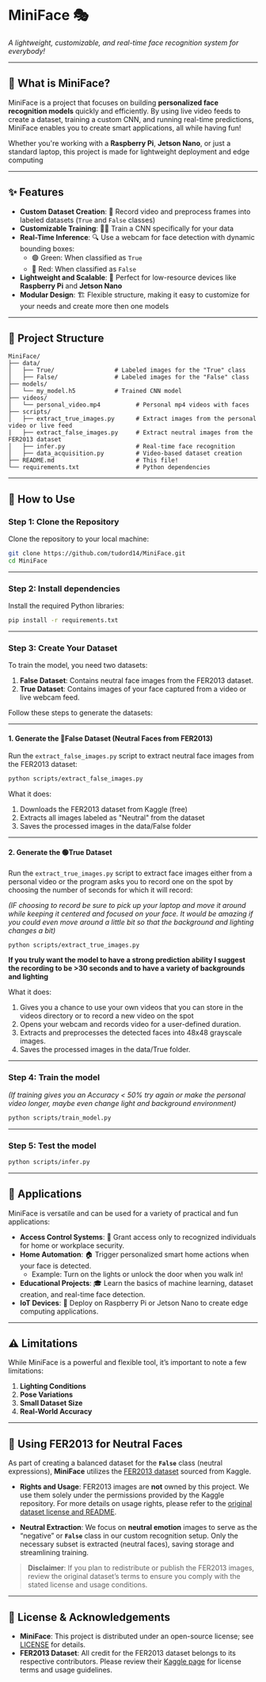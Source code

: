 
# **MiniFace** 🎭
*A lightweight, customizable, and real-time face recognition system for everybody!*

---

## **🌟 What is MiniFace?**

MiniFace is a project that focuses on building **personalized face recognition models** quickly and efficiently. By using live video feeds to create a dataset, training a custom CNN, and running real-time predictions, MiniFace enables you to create smart applications, all while having fun!

Whether you're working with a **Raspberry Pi**, **Jetson Nano**, or just a standard laptop, this project is made for lightweight deployment and edge computing

---

## **✨ Features**

- **Custom Dataset Creation**: 🎥 Record video and preprocess frames into labeled datasets (`True` and `False` classes)
- **Customizable Training**: 🧑‍🔬 Train a CNN specifically for your data
- **Real-Time Inference**: 🔍 Use a webcam for face detection with dynamic bounding boxes:
  - 🟢 Green: When classified as `True`
  - 🔴 Red: When classified as `False`
- **Lightweight and Scalable**: 🚀 Perfect for low-resource devices like **Raspberry Pi** and **Jetson Nano**
- **Modular Design**: 🏗️ Flexible structure, making it easy to customize for your needs and create more then one models

---

## **📂 Project Structure**

```plaintext
MiniFace/
├── data/
│   ├── True/                 # Labeled images for the "True" class
│   ├── False/                # Labeled images for the "False" class
├── models/
│   └── my_model.h5           # Trained CNN model
├── videos/
│   └── personal_video.mp4          # Personal mp4 videos with faces
├── scripts/
│   ├── extract_true_images.py      # Extract images from the personal video or live feed
|   ├── extract_false_images.py     # Extract neutral images from the FER2013 dataset
│   ├── infer.py                    # Real-time face recognition
│   ├── data_acquisition.py         # Video-based dataset creation
├── README.md                       # This file!
└── requirements.txt                # Python dependencies
````
---

## **📖 How to Use**

### **Step 1: Clone the Repository**
Clone the repository to your local machine:
```bash
git clone https://github.com/tudord14/MiniFace.git
cd MiniFace
```

---

### **Step 2: Install dependencies**
Install the required Python libraries:
```bash
pip install -r requirements.txt
```

---

### **Step 3: Create Your Dataset**

To train the model, you need two datasets:
1. **False Dataset**: Contains neutral face images from the FER2013 dataset.
2. **True Dataset**: Contains images of your face captured from a video or live webcam feed.

Follow these steps to generate the datasets:

---

#### **1. Generate the 🔴False Dataset (Neutral Faces from FER2013)**
Run the `extract_false_images.py` script to extract neutral face images from the FER2013 dataset:
```bash
python scripts/extract_false_images.py
```

What it does:
1. Downloads the FER2013 dataset from Kaggle (free)
2. Extracts all images labeled as "Neutral" from the dataset
3. Saves the processed images in the data/False folder

---

#### **2. Generate the 🟢True Dataset**
Run the `extract_true_images.py` script to extract face images either from a personal video or the program asks you to record one on the spot by choosing the number of seconds for which it will record:

*(IF choosing to record be sure to pick up your laptop and move it around while keeping it centered and focused on your face. It would be amazing if you could even move around a little bit so that the background and lighting changes a bit)*
```bash
python scripts/extract_true_images.py
```
**If you truly want the model to have a strong prediction ability I suggest the recording to be >30 seconds and to have a variety of backgrounds and lighting**

What it does:
1. Gives you a chance to use your own videos that you can store in the videos directory or to record a new video on the spot
2. Opens your webcam and records video for a user-defined duration.
3. Extracts and preprocesses the detected faces into 48x48 grayscale images.
4. Saves the processed images in the data/True folder.


---

### **Step 4: Train the model**
*(If training gives you an Accuracy < 50% try again or make the personal video longer, maybe even change light and background environment)*
```bash
python scripts/train_model.py
```

---

### **Step 5: Test the model**
```bash
python scripts/infer.py
```

---

## **🎯 Applications**

MiniFace is versatile and can be used for a variety of practical and fun applications:

- **Access Control Systems**: 🏢 Grant access only to recognized individuals for home or workplace security.
- **Home Automation**: 🏠 Trigger personalized smart home actions when your face is detected.
  - Example: Turn on the lights or unlock the door when you walk in!
- **Educational Projects**: 🎓 Learn the basics of machine learning, dataset creation, and real-time face detection.
- **IoT Devices**: 🤖 Deploy on Raspberry Pi or Jetson Nano to create edge computing applications.

---

## **⚠️ Limitations**

While MiniFace is a powerful and flexible tool, it’s important to note a few limitations:

1. **Lighting Conditions**
2. **Pose Variations**
3. **Small Dataset Size**
5. **Real-World Accuracy**

---




## **👤 Using FER2013 for Neutral Faces**

As part of creating a balanced dataset for the **`False`** class (neutral expressions), **MiniFace** utilizes the [FER2013 dataset](https://www.kaggle.com/datasets/msambare/fer2013) sourced from Kaggle.

- **Rights and Usage**: FER2013 images are **not** owned by this project. We use them solely under the permissions provided by the Kaggle repository. For more details on usage rights, please refer to the [original dataset license and README](https://www.kaggle.com/datasets/msambare/fer2013).

- **Neutral Extraction**: We focus on **neutral emotion** images to serve as the “negative” or **`False`** class in our custom recognition setup. Only the necessary subset is extracted (neutral faces), saving storage and streamlining training.

> **Disclaimer**: If you plan to redistribute or publish the FER2013 images, review the original dataset’s terms to ensure you comply with the stated license and usage conditions.

---

## **📄 License & Acknowledgements**

- **MiniFace**: This project is distributed under an open-source license; see [LICENSE](LICENSE) for details.
- **FER2013 Dataset**: All credit for the FER2013 dataset belongs to its respective contributors. Please review their [Kaggle page](https://www.kaggle.com/datasets/msambare/fer2013) for license terms and usage guidelines.

